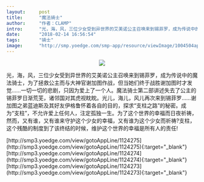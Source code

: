 ```yaml
---
layout:     post
title:      "魔法骑士"
author:     "作者：CLAMP"
intro:      "光，海，风，三位少女受到异世界的艾美诺公主召唤来到锡菲罗，成为传说中的魔法骑士，为了拯救公主而与大神官谢加图作战，但当她们终于战胜谢加图时才发觉……一切一切的悲剧，只因为爱上了一个人。魔法骑士第二部讲述失去了公主的锡菲罗日渐荒芜，诸邻国对其虎视眈眈。光儿，海儿，风儿再次来到锡菲罗……谢加图之弟蓝迪斯及其好友伊格鲁怀着各自的目的，探求“支柱之路”的秘密。成为“支柱”，不允许爱上任何人，注定孤独一生。为了这个世界的幸福而日夜祈祷，然而，又有谁，又有谁来守护这个少女的幸福，又有谁为这个少女而祈祷?支柱，这个残酷的制度到了该终结的时候，维护这个世界的幸福是所有人的责任!"
date:       "2018-02-14 16:56:54"
tags:       "骑士"
image:      "http://smp.yoedge.com/smp-app/resource/viewImage/1004504appline.png"
---
```

<div style="text-align: center">
<p><img src="http://smp.yoedge.com/smp-app/resource/viewImage/1004504appline.png"/></p>
</div>
<p class="post-meta">
<span>光，海，风，三位少女受到异世界的艾美诺公主召唤来到锡菲罗，成为传说中的魔法骑士，为了拯救公主而与大神官谢加图作战，但当她们终于战胜谢加图时才发觉……一切一切的悲剧，只因为爱上了一个人。魔法骑士第二部讲述失去了公主的锡菲罗日渐荒芜，诸邻国对其虎视眈眈。光儿，海儿，风儿再次来到锡菲罗……谢加图之弟蓝迪斯及其好友伊格鲁怀着各自的目的，探求“支柱之路”的秘密。成为“支柱”，不允许爱上任何人，注定孤独一生。为了这个世界的幸福而日夜祈祷，然而，又有谁，又有谁来守护这个少女的幸福，又有谁为这个少女而祈祷?支柱，这个残酷的制度到了该终结的时候，维护这个世界的幸福是所有人的责任!</span>
</p>
[http://smp3.yoedge.com/view/gotoAppLine/1124275](http://smp3.yoedge.com/view/gotoAppLine/1124275){:target="_blank"}
[http://smp3.yoedge.com/view/gotoAppLine/1124274](http://smp3.yoedge.com/view/gotoAppLine/1124274){:target="_blank"}
[http://smp3.yoedge.com/view/gotoAppLine/1124273](http://smp3.yoedge.com/view/gotoAppLine/1124273){:target="_blank"}


